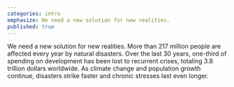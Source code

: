 ```yaml
---
categories: intro
emphasize: We need a new solution for new realities.
published: true
---
```


We need a new solution for new realities. More than 217 million people are affected every year by natural disasters. Over the last 30 years, one-third of spending on development has been lost to recurrent crises, totaling 3.8 trillion dollars worldwide. As climate change and population growth continue, disasters strike faster and chronic stresses last even longer.